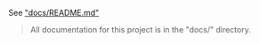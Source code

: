 See ["docs/README.md"](docs/README.md)

> All documentation for this project is in the "docs/" directory.
